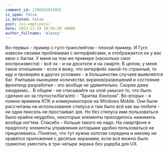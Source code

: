 ```yaml
---
comment_id: 1700391019955
is_spam: false
is_deleted: false
post: /ui-emptiness/
date: 2023-11-19 10:50:20 +0000
author_fullname: 'Alexey'
---
```


Во-первых - пример с гугл-транслейтом - плохой пример. И Гугл извесен своими проблемами с интерфейсами, и отображается он у вас явно с багом. У меня на том же примере (насколько смог воспроизвести) - всё ок - и на десктопе и на смарте. 
В целом, у меня такое отношение - если я вижу, что интерфейс какой-то странный, то иду и проверяю в других условиях - в большинстве случаев выявляется баг. Учитывая нынешнее количество экранов/разрешений и состояние фронтенд-разработки - это вообще не удивительно. Скорее даже ожидаемо... В общем - не списывайте на злой умысел то, что было сделано из-за глупости/бага/etc - "Бритва Хэнлона".
Во-вторых - я помню времена КПК и коммуникаторов на Windows Mobile. Они были рассчитаны на использование стилуса и там было всё как вы любите - ни один пиксель не простаивал зря. Но без стилуса ими пользоваться было крайне неудобно, некоторые элементы приходилось нажимать вообще ногтем. Спасибо - больше такого не надо. На смартфоне я предпочту элементы управления которыми удобно пользоваться не прицеливаясь. Понятно, что тут нужна золотая середина и никому не нравятся приложения с десятью экранами, если всё можно было грамотно уместить в три-четыре экрана без ущерба для UX.
